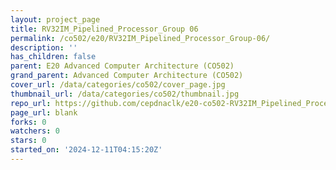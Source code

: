 ```yaml
---
layout: project_page
title: RV32IM_Pipelined_Processor_Group 06
permalink: /co502/e20/RV32IM_Pipelined_Processor_Group-06/
description: ''
has_children: false
parent: E20 Advanced Computer Architecture (CO502)
grand_parent: Advanced Computer Architecture (CO502)
cover_url: /data/categories/co502/cover_page.jpg
thumbnail_url: /data/categories/co502/thumbnail.jpg
repo_url: https://github.com/cepdnaclk/e20-co502-RV32IM_Pipelined_Processor_Group-06
page_url: blank
forks: 0
watchers: 0
stars: 0
started_on: '2024-12-11T04:15:20Z'
---
```


